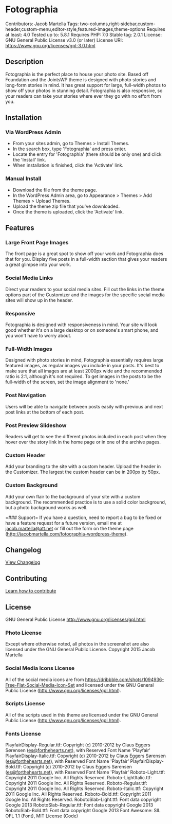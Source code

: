 # Fotographia
Contributors: Jacob Martella
Tags: two-columns,right-sidebar,custom-header,custom-menu,editor-style,featured-images,theme-options
Requires at least: 4.0
Tested up to: 5.8.1
Requires PHP: 7.0
Stable tag: 2.0.1
License: GNU General Public License v3.0 (or later)
License URI: https://www.gnu.org/licenses/gpl-3.0.html

## Description
Fotographia is the perfect place to house your photo site. Based off Foundation and the JointsWP theme is designed with photo stories and long-form stories in mind. It has great support for large, full-width photos to show off your photos in stunning detail. Fotographia is also responsive, so your readers can take your stories where ever they go with no effort from you.

## Installation
### Via WordPress Admin
- From your sites admin, go to Themes > Install Themes.
- In the search box, type 'Fotographia' and press enter.
- Locate the entry for 'Fotographia' (there should be only one) and click the 'Install' link.
- When installation is finished, click the 'Activate' link.

### Manual Install
- Download the file from the theme page.
- In the WordPress Admin area, go to Appearance > Themes > Add Themes > Upload Themes.
- Upload the theme zip file that you've downloaded.
- Once the theme is uploaded, click the 'Activate' link.

## Features
### Large Front Page Images
The front page is a great spot to show off your work and Fotographia does that for you. Display five posts in a full-width section that gives your readers a great glimpse into your work.

### Social Media Links
Direct your readers to your social media sites. Fill out the links in the theme options part of the Customizer and the images for the specific social media sites will show up in the header.

### Responsive
Fotographia is designed with responsiveness in mind. Your site will look good whether it's on a large desktop or on someone's smart phone, and you won't have to worry about.

### Full-Width Images
Designed with photo stories in mind, Fotographia essentially requires large featured images, as regular images you include in your posts. It's best to make sure that all images are at least 2000px wide and the recommended ratio is 2:1, although it's not required. To get images in the posts to be the full-width of the screen, set the image alignment to 'none.'

### Post Navigation
Users will be able to navigate between posts easily with previous and next post links at the bottom of each post.

### Post Preview Slideshow
Readers will get to see the different photos included in each post when they hover over the story link in the home page or in one of the archive pages.

### Custom Header
Add your branding to the site with a custom header. Upload the header in the Customizer. The largest the custom header can be in 200px by 50px.

### Custom Background
Add your own flair to the background of your site with a custom background. The recommended practice is to use a solid color background, but a photo background works as well.

=### Support=
If you have a question, need to report a bug to be fixed or have a feature request for a future version, email me at jacob.martella@att.net or fill out the form on the theme page (http://jacobmartella.com/fotographia-wordpress-theme).

## Changelog
[View Changelog](CHANGELOG.md)

## Contributing
[Learn how to contribute](CONTRIBUTING.md)

## License
GNU General Public License
http://www.gnu.org/licenses/gpl.html

### Photo License
Except where otherwise noted, all photos in the screenshot are also licensed under the GNU General Public License. Copyright 2015 Jacob Martella

### Social Media Icons License
All of the social media icons are from https://dribbble.com/shots/1094936-Free-Flat-Social-Media-Icon-Set and licensed under the GNU General Public License (http://www.gnu.org/licenses/gpl.html).

### Scripts License
All of the scripts used in this theme are licensed under the GNU General Public License (http://www.gnu.org/licenses/gpl.html).

### Fonts License
PlayfairDisplay-Regular.ttf: Copyright (c) 2010-2012 by Claus Eggers Sørensen (es@forthehearts.net), with Reserved Font Name 'Playfair'
PlayfairDisplay-Italic.ttf: Copyright (c) 2010-2012 by Claus Eggers Sørensen (es@forthehearts.net), with Reserved Font Name 'Playfair'
PlayfairDisplay-Bold.ttf: Copyright (c) 2010-2012 by Claus Eggers Sørensen (es@forthehearts.net), with Reserved Font Name 'Playfair'
Roboto-Light.ttf: Copyright 2011 Google Inc. All Rights Reserved.
Roboto-LightItalic.ttf: Copyright 2011 Google Inc. All Rights Reserved.
Roboto-Regular.ttf: Copyright 2011 Google Inc. All Rights Reserved.
Roboto-Italic.ttf: Copyright 2011 Google Inc. All Rights Reserved.
Roboto-Bold.ttf: Copyright 2011 Google Inc. All Rights Reserved.
RobotoSlab-Light.ttf: Font data copyright Google 2013
RobotoSlab-Regular.ttf: Font data copyright Google 2013
RobotoSlab-Bold.ttf: Font data copyright Google 2013
Font Awesome: SIL OFL 1.1 (Font), MIT License (Code)
